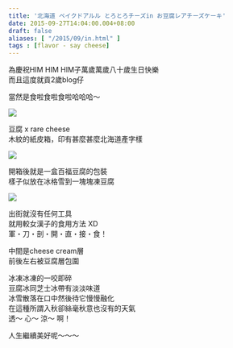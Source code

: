 ```yaml
---
title: '北海道 ベイクドアルル とろとろチーズin お豆腐レアチーズケーキ'
date: 2015-09-27T14:04:00.004+08:00
draft: false
aliases: [ "/2015/09/in.html" ]
tags : [flavor - say cheese]
---
```


為慶祝HIM HIM HIM子萬歲萬歲八十歲生日快樂  
而且這度就貢2歲blog仔  
  
當然是食啦食啦食啦哈哈哈～  

[![](https://c2.staticflickr.com/6/5742/21755496991_1f647c9fa2_z.jpg)](https://c2.staticflickr.com/6/5742/21755496991_1f647c9fa2_z.jpg)

豆腐 x rare cheese  
木紋的紙皮箱，印有甚麼甚麼北海道產字樣  

[![](https://c1.staticflickr.com/1/626/21746134065_c100c188d3_z.jpg)](https://c1.staticflickr.com/1/626/21746134065_c100c188d3_z.jpg)

開箱後就是一盒百福豆腐的包裝  
樣子似放在冰格雪到一塊塊凍豆腐  

[![](https://c2.staticflickr.com/6/5798/21720044976_27acd80d42_z.jpg)](https://c2.staticflickr.com/6/5798/21720044976_27acd80d42_z.jpg)

出街就沒有任何工具  
就用較女漢子的食用方法 XD  
軍・刀・剖・開・直・接・食！  
  
中間是cheese cream層  
前後左右被豆腐層包圍  
  
冰凍冰凍的一咬即碎  
豆腐冰同芝士冰帶有淡淡味道  
冰雪散落在口中然後待它慢慢融化  
在這種所謂入秋卻絲毫秋意也沒有的天氣  
透～ 心～ 涼～ 啊！  
  
  
人生繼續美好呢～～～
